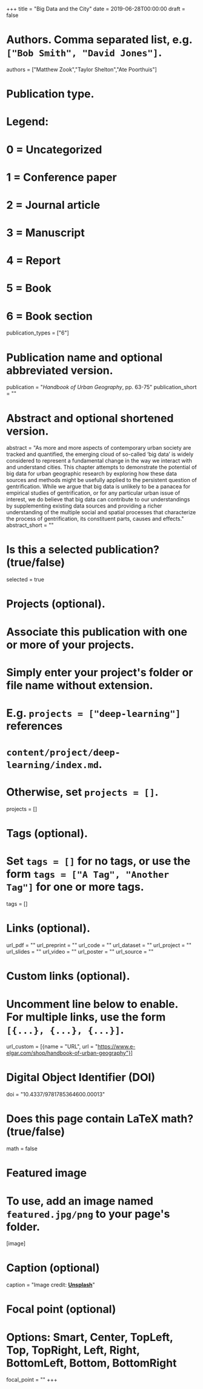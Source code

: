 +++
title = "Big Data and the City"
date = 2019-06-28T00:00:00
draft = false

# Authors. Comma separated list, e.g. `["Bob Smith", "David Jones"]`.
authors = ["Matthew Zook","Taylor Shelton","Ate Poorthuis"]

# Publication type.
# Legend:
# 0 = Uncategorized
# 1 = Conference paper
# 2 = Journal article
# 3 = Manuscript
# 4 = Report
# 5 = Book
# 6 = Book section
publication_types = ["6"]

# Publication name and optional abbreviated version.
publication = "_Handbook of Urban Geography_,  pp. 63-75"
publication_short = ""

# Abstract and optional shortened version.
abstract = "As more and more aspects of contemporary urban society are tracked and quantified, the emerging cloud of so-called ‘big data’ is widely considered to represent a fundamental change in the way we interact with and understand cities. This chapter attempts to demonstrate the potential of big data for urban geographic research by exploring how these data sources and methods might be usefully applied to the persistent question of gentrification. While we argue that big data is unlikely to be a panacea for empirical studies of gentrification, or for any particular urban issue of interest, we do believe that big data can contribute to our understandings by supplementing existing data sources and providing a richer understanding of the multiple social and spatial processes that characterize the process of gentrification, its constituent parts, causes and effects."
abstract_short = ""

# Is this a selected publication? (true/false)
selected = true

# Projects (optional).
#   Associate this publication with one or more of your projects.
#   Simply enter your project's folder or file name without extension.
#   E.g. `projects = ["deep-learning"]` references 
#   `content/project/deep-learning/index.md`.
#   Otherwise, set `projects = []`.
projects = []

# Tags (optional).
#   Set `tags = []` for no tags, or use the form `tags = ["A Tag", "Another Tag"]` for one or more tags.
tags = []

# Links (optional).
url_pdf = ""
url_preprint = ""
url_code = ""
url_dataset = ""
url_project = ""
url_slides = ""
url_video = ""
url_poster = ""
url_source = ""

# Custom links (optional).
#   Uncomment line below to enable. For multiple links, use the form `[{...}, {...}, {...}]`.
 url_custom = [{name = "URL", url = "https://www.e-elgar.com/shop/handbook-of-urban-geography"}]

# Digital Object Identifier (DOI)
doi = "10.4337/9781785364600.00013"

# Does this page contain LaTeX math? (true/false)
math = false

# Featured image
# To use, add an image named `featured.jpg/png` to your page's folder. 
[image]
  # Caption (optional)
  caption = "Image credit: [**Unsplash**](https://unsplash.com/photos/pLCdAaMFLTE)"

  # Focal point (optional)
  # Options: Smart, Center, TopLeft, Top, TopRight, Left, Right, BottomLeft, Bottom, BottomRight
  focal_point = ""
+++

